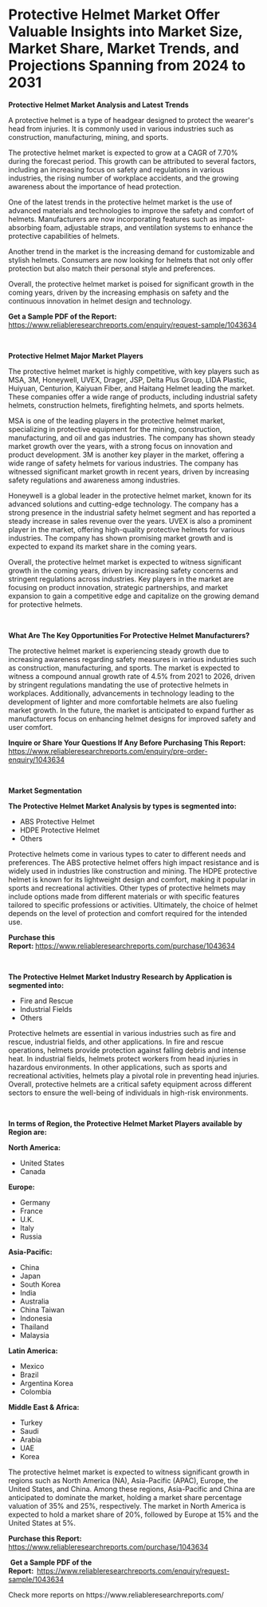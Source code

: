 <p><h1>Protective Helmet Market Offer Valuable Insights into Market Size, Market Share, Market Trends, and Projections Spanning from 2024 to 2031</h1></p><p><strong>Protective Helmet Market Analysis and Latest Trends</strong></p>
<p><p>A protective helmet is a type of headgear designed to protect the wearer's head from injuries. It is commonly used in various industries such as construction, manufacturing, mining, and sports.</p><p>The protective helmet market is expected to grow at a CAGR of 7.70% during the forecast period. This growth can be attributed to several factors, including an increasing focus on safety and regulations in various industries, the rising number of workplace accidents, and the growing awareness about the importance of head protection.</p><p>One of the latest trends in the protective helmet market is the use of advanced materials and technologies to improve the safety and comfort of helmets. Manufacturers are now incorporating features such as impact-absorbing foam, adjustable straps, and ventilation systems to enhance the protective capabilities of helmets.</p><p>Another trend in the market is the increasing demand for customizable and stylish helmets. Consumers are now looking for helmets that not only offer protection but also match their personal style and preferences.</p><p>Overall, the protective helmet market is poised for significant growth in the coming years, driven by the increasing emphasis on safety and the continuous innovation in helmet design and technology.</p></p>
<p><strong>Get a Sample PDF of the Report:&nbsp;</strong> <a href="https://www.reliableresearchreports.com/enquiry/request-sample/1043634">https://www.reliableresearchreports.com/enquiry/request-sample/1043634</a></p>
<p>&nbsp;</p>
<p><strong>Protective Helmet Major Market Players</strong></p>
<p><p>The protective helmet market is highly competitive, with key players such as MSA, 3M, Honeywell, UVEX, Drager, JSP, Delta Plus Group, LIDA Plastic, Huiyuan, Centurion, Kaiyuan Fiber, and Haitang Helmet leading the market. These companies offer a wide range of products, including industrial safety helmets, construction helmets, firefighting helmets, and sports helmets.</p><p>MSA is one of the leading players in the protective helmet market, specializing in protective equipment for the mining, construction, manufacturing, and oil and gas industries. The company has shown steady market growth over the years, with a strong focus on innovation and product development. 3M is another key player in the market, offering a wide range of safety helmets for various industries. The company has witnessed significant market growth in recent years, driven by increasing safety regulations and awareness among industries.</p><p>Honeywell is a global leader in the protective helmet market, known for its advanced solutions and cutting-edge technology. The company has a strong presence in the industrial safety helmet segment and has reported a steady increase in sales revenue over the years. UVEX is also a prominent player in the market, offering high-quality protective helmets for various industries. The company has shown promising market growth and is expected to expand its market share in the coming years.</p><p>Overall, the protective helmet market is expected to witness significant growth in the coming years, driven by increasing safety concerns and stringent regulations across industries. Key players in the market are focusing on product innovation, strategic partnerships, and market expansion to gain a competitive edge and capitalize on the growing demand for protective helmets.</p></p>
<p>&nbsp;</p>
<p><strong>What Are The Key Opportunities For Protective Helmet Manufacturers?</strong></p>
<p><p>The protective helmet market is experiencing steady growth due to increasing awareness regarding safety measures in various industries such as construction, manufacturing, and sports. The market is expected to witness a compound annual growth rate of 4.5% from 2021 to 2026, driven by stringent regulations mandating the use of protective helmets in workplaces. Additionally, advancements in technology leading to the development of lighter and more comfortable helmets are also fueling market growth. In the future, the market is anticipated to expand further as manufacturers focus on enhancing helmet designs for improved safety and user comfort.</p></p>
<p><strong>Inquire or Share Your Questions If Any Before Purchasing This Report:</strong> <a href="https://www.reliableresearchreports.com/enquiry/pre-order-enquiry/1043634">https://www.reliableresearchreports.com/enquiry/pre-order-enquiry/1043634</a></p>
<p>&nbsp;</p>
<p><strong>Market Segmentation</strong></p>
<p><strong>The Protective Helmet Market Analysis by types is segmented into:</strong></p>
<p><ul><li>ABS Protective Helmet</li><li>HDPE Protective Helmet</li><li>Others</li></ul></p>
<p><p>Protective helmets come in various types to cater to different needs and preferences. The ABS protective helmet offers high impact resistance and is widely used in industries like construction and mining. The HDPE protective helmet is known for its lightweight design and comfort, making it popular in sports and recreational activities. Other types of protective helmets may include options made from different materials or with specific features tailored to specific professions or activities. Ultimately, the choice of helmet depends on the level of protection and comfort required for the intended use.</p></p>
<p><strong>Purchase this Report:&nbsp;</strong><a href="https://www.reliableresearchreports.com/purchase/1043634">https://www.reliableresearchreports.com/purchase/1043634</a></p>
<p>&nbsp;</p>
<p><strong>The Protective Helmet Market Industry Research by Application is segmented into:</strong></p>
<p><ul><li>Fire and Rescue</li><li>Industrial Fields</li><li>Others</li></ul></p>
<p><p>Protective helmets are essential in various industries such as fire and rescue, industrial fields, and other applications. In fire and rescue operations, helmets provide protection against falling debris and intense heat. In industrial fields, helmets protect workers from head injuries in hazardous environments. In other applications, such as sports and recreational activities, helmets play a pivotal role in preventing head injuries. Overall, protective helmets are a critical safety equipment across different sectors to ensure the well-being of individuals in high-risk environments.</p></p>
<p>&nbsp;</p>
<p><strong>In terms of Region, the Protective Helmet Market Players available by Region are:</strong></p>
<p>
    <p> <strong> North America: </strong>
        <ul>
            <li>United States</li>
            <li>Canada</li>
        </ul>
        </p> 
    <p> <strong> Europe: </strong>
        <ul>
            <li>Germany</li>
            <li>France</li>
            <li>U.K.</li>
            <li>Italy</li>
            <li>Russia</li>
        </ul>
        </p> 
    <p> <strong> Asia-Pacific: </strong>
        <ul>
            <li>China</li>
            <li>Japan</li>
            <li>South Korea</li>
            <li>India</li>
            <li>Australia</li>
            <li>China Taiwan</li>
            <li>Indonesia</li>
            <li>Thailand</li>
            <li>Malaysia</li>
        </ul>
        </p> 
    <p> <strong> Latin America: </strong>
        <ul>
            <li>Mexico</li>
            <li>Brazil</li>
            <li>Argentina Korea</li>
            <li>Colombia</li>
        </ul>
        </p> 
    <p> <strong> Middle East & Africa: </strong>
        <ul>
            <li>Turkey</li>
            <li>Saudi</li>
            <li>Arabia</li>
            <li>UAE</li>
            <li>Korea</li>
        </ul>
    </p>
    </p>
<p><p>The protective helmet market is expected to witness significant growth in regions such as North America (NA), Asia-Pacific (APAC), Europe, the United States, and China. Among these regions, Asia-Pacific and China are anticipated to dominate the market, holding a market share percentage valuation of 35% and 25%, respectively. The market in North America is expected to hold a market share of 20%, followed by Europe at 15% and the United States at 5%.</p></p>
<p><strong>Purchase this Report: </strong><a href="https://www.reliableresearchreports.com/purchase/1043634">https://www.reliableresearchreports.com/purchase/1043634</a></p>
<p>&nbsp;<strong>Get a Sample PDF of the Report:&nbsp;&nbsp;</strong><a href="https://www.reliableresearchreports.com/enquiry/request-sample/1043634">https://www.reliableresearchreports.com/enquiry/request-sample/1043634</a></p>
<p><strong></strong></p>
<p>Check more reports on https://www.reliableresearchreports.com/</p>